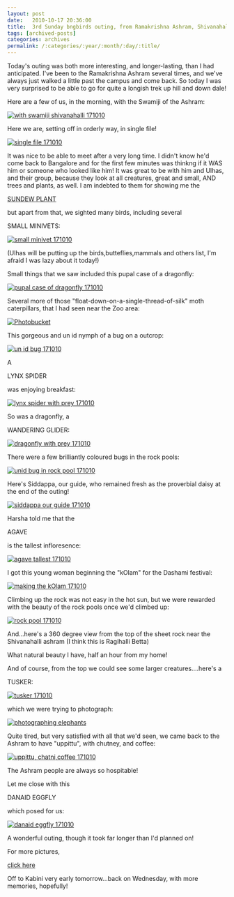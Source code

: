 ```yaml
---
layout: post
date:	2010-10-17 20:36:00
title:  3rd Sunday bngbirds outing, from Ramakrishna Ashram, Shivanahalli, into Bannerghatta Forest  171010
tags: [archived-posts]
categories: archives
permalink: /:categories/:year/:month/:day/:title/
---
```

Today's outing was both more interesting, and longer-lasting, than I had anticipated. I've been to the Ramakrishna Ashram several times, and we've always just walked a little past the campus and come back. So today I was very surprised to be able to go for quite a longish trek up hill and down dale!

Here are a few of us, in the morning, with the Swamiji of the Ashram:


<a href="http://s835.photobucket.com/albums/zz275/dffrntpx/?action=view&amp;current=IMG_4422.jpg" target="_blank"><img src="http://i835.photobucket.com/albums/zz275/dffrntpx/IMG_4422.jpg" border="0" alt="with swamiji shivanahalli 171010"></a>

<lj-cut text="more about what we saw">


Here we are, setting off in orderly way, in single file!


<a href="http://s835.photobucket.com/albums/zz275/dffrntpx/?action=view&amp;current=IMG_4494.jpg" target="_blank"><img src="http://i835.photobucket.com/albums/zz275/dffrntpx/IMG_4494.jpg" border="0" alt="single file 171010"></a>




It was nice to be able to meet <lj user="kaadupapa"> after a very long time. I didn't know he'd come back to Bangalore and for the first few minutes was thinkng if it WAS him or someone who looked like him! It was great to be with him and Ulhas, and their group, because they look at all creatures, great and small, AND trees and plants, as well. I am indebted to them for showing me the 

<a href="http://deponti.livejournal.com/727106.html"> SUNDEW PLANT </a>

but apart from that, we sighted many birds, including several

SMALL MINIVETS:

<a href="http://s835.photobucket.com/albums/zz275/dffrntpx/?action=view&amp;current=IMG_4477.jpg" target="_blank"><img src="http://i835.photobucket.com/albums/zz275/dffrntpx/IMG_4477.jpg" border="0" alt="small minivet 171010"></a>

(Ulhas will be putting up the birds,butteflies,mammals and others list, I'm afraid I was lazy about it today!)


Small things that we saw included this pupal case of a dragonfly:


<a href="http://s835.photobucket.com/albums/zz275/dffrntpx/?action=view&amp;current=IMG_4466.jpg" target="_blank"><img src="http://i835.photobucket.com/albums/zz275/dffrntpx/IMG_4466.jpg" border="0" alt="pupal case of dragonfly 171010"></a>


Several more of those "float-down-on-a-single-thread-of-silk" moth caterpillars, that I had seen near the Zoo area:


<a href="http://s835.photobucket.com/albums/zz275/dffrntpx/?action=view&amp;current=IMG_4483.jpg" target="_blank"><img src="http://i835.photobucket.com/albums/zz275/dffrntpx/IMG_4483.jpg" border="0" alt="Photobucket"></a>


This gorgeous and un id nymph of a bug on a outcrop:


<a href="http://s835.photobucket.com/albums/zz275/dffrntpx/?action=view&amp;current=IMG_4519.jpg" target="_blank"><img src="http://i835.photobucket.com/albums/zz275/dffrntpx/IMG_4519.jpg" border="0" alt="un id bug 171010"></a>

A 

LYNX SPIDER

was enjoying breakfast:


<a href="http://s835.photobucket.com/albums/zz275/dffrntpx/?action=view&amp;current=IMG_4498.jpg" target="_blank"><img src="http://i835.photobucket.com/albums/zz275/dffrntpx/IMG_4498.jpg" border="0" alt="lynx spider with prey 171010"></a>

So was a dragonfly, a

WANDERING GLIDER:


<a href="http://s835.photobucket.com/albums/zz275/dffrntpx/?action=view&amp;current=IMG_4602.jpg" target="_blank"><img src="http://i835.photobucket.com/albums/zz275/dffrntpx/IMG_4602.jpg" border="0" alt="dragonfly with prey 171010"></a>


There were a few brilliantly coloured bugs in the rock pools:


<a href="http://s835.photobucket.com/albums/zz275/dffrntpx/?action=view&amp;current=IMG_4459.jpg" target="_blank"><img src="http://i835.photobucket.com/albums/zz275/dffrntpx/IMG_4459.jpg" border="0" alt="unid bug in rock pool 171010"></a>



Here's Siddappa, our guide, who remained fresh as the proverbial daisy at the end of the outing!


<a href="http://s835.photobucket.com/albums/zz275/dffrntpx/?action=view&amp;current=IMG_4506.jpg" target="_blank"><img src="http://i835.photobucket.com/albums/zz275/dffrntpx/IMG_4506.jpg" border="0" alt="siddappa our guide 171010"></a>

Harsha told me that the

AGAVE

is the tallest infloresence:

<a href="http://s835.photobucket.com/albums/zz275/dffrntpx/?action=view&amp;current=IMG_4476.jpg" target="_blank"><img src="http://i835.photobucket.com/albums/zz275/dffrntpx/IMG_4476.jpg" border="0" alt="agave tallest 171010"></a>


I got this young woman beginning the "kOlam" for the Dashami festival:

<a href="http://s835.photobucket.com/albums/zz275/dffrntpx/?action=view&amp;current=IMG_4489.jpg" target="_blank"><img src="http://i835.photobucket.com/albums/zz275/dffrntpx/IMG_4489.jpg" border="0" alt="making the kOlam 171010"></a>


Climbing up the rock was not easy in the hot sun, but we were rewarded with the beauty of the rock pools once we'd climbed up:

<a href="http://s835.photobucket.com/albums/zz275/dffrntpx/?action=view&amp;current=IMG_4579.jpg" target="_blank"><img src="http://i835.photobucket.com/albums/zz275/dffrntpx/IMG_4579.jpg" border="0" alt="rock pool 171010"></a>


And...here's a 360 degree view from the top of the sheet rock near the Shivanahalli ashram (I think this is Ragihalli Betta)


<lj-embed id="503"/>

What natural beauty I have, half an hour from my home!


And of course, from the top we could see some larger creatures....here's a 

TUSKER:


<a href="http://s835.photobucket.com/albums/zz275/dffrntpx/?action=view&amp;current=IMG_4574.jpg" target="_blank"><img src="http://i835.photobucket.com/albums/zz275/dffrntpx/IMG_4574.jpg" border="0" alt="tusker 171010"></a>

which we were trying to photograph:


<a href="http://s835.photobucket.com/albums/zz275/dffrntpx/?action=view&amp;current=IMG_4570.jpg" target="_blank"><img src="http://i835.photobucket.com/albums/zz275/dffrntpx/IMG_4570.jpg" border="0" alt="photographing elephants"></a>

Quite tired, but very satisfied with all that we'd seen, we came back to the Ashram to have "uppittu", with chutney, and coffee:


<a href="http://s835.photobucket.com/albums/zz275/dffrntpx/?action=view&amp;current=IMG_4626.jpg" target="_blank"><img src="http://i835.photobucket.com/albums/zz275/dffrntpx/IMG_4626.jpg" border="0" alt="uppittu, chatni,coffee 171010"></a>

The Ashram people are always so hospitable!

</lj-cut>


Let me close with this

DANAID EGGFLY

which posed for us:


<a href="http://s835.photobucket.com/albums/zz275/dffrntpx/?action=view&amp;current=IMG_4513.jpg" target="_blank"><img src="http://i835.photobucket.com/albums/zz275/dffrntpx/IMG_4513.jpg" border="0" alt="danaid eggfly 171010"></a>


A wonderful outing, though it took far longer than I'd planned on!

For more pictures,

<a href="http://picasaweb.google.com/mohandeepa/3rdSundayOutingShivanahalli171010#"> click here </a>

Off to Kabini very early tomorrow...back on Wednesday,  with more memories, hopefully!
